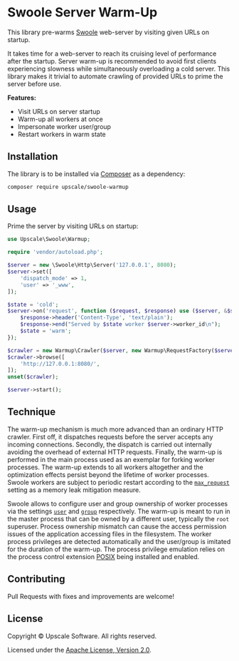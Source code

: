 Swoole Server Warm-Up
=====================

This library pre-warms [Swoole](https://www.swoole.co.uk/) web-server by visiting given URLs on startup.

It takes time for a web-server to reach its cruising level of performance after the startup.
Server warm-up is recommended to avoid first clients experiencing slowness while simultaneously overloading a cold server.
This library makes it trivial to automate crawling of provided URLs to prime the server before use.

**Features:**
- Visit URLs on server startup
- Warm-up all workers at once
- Impersonate worker user/group
- Restart workers in warm state

## Installation

The library is to be installed via [Composer](https://getcomposer.org/) as a dependency:
```bash
composer require upscale/swoole-warmup
```
## Usage

Prime the server by visiting URLs on startup:
```php
use Upscale\Swoole\Warmup;

require 'vendor/autoload.php';

$server = new \Swoole\Http\Server('127.0.0.1', 8080);
$server->set([
    'dispatch_mode' => 1,
    'user' => '_www',
]);

$state = 'cold';
$server->on('request', function ($request, $response) use ($server, &$state) {
    $response->header('Content-Type', 'text/plain');
    $response->end("Served by $state worker $server->worker_id\n");
    $state = 'warm';
});

$crawler = new Warmup\Crawler($server, new Warmup\RequestFactory($server));
$crawler->browse([
    'http://127.0.0.1:8080/',
]);
unset($crawler);

$server->start();
```

## Technique

The warm-up mechanism is much more advanced than an ordinary HTTP crawler.
First off, it dispatches requests before the server accepts any incoming connections.
Secondly, the dispatch is carried out internally avoiding the overhead of external HTTP requests.
Finally, the warm-up is performed in the main process used as an exemplar for forking worker processes.
The warm-up extends to all workers altogether and the optimization effects persist beyond the lifetime of worker processes.
Swoole workers are subject to periodic restart according to the [`max_request`](https://www.swoole.co.uk/docs/modules/swoole-server/configuration#max_request) setting as a memory leak mitigation measure.

Swoole allows to configure user and group ownership of worker processes via the settings [`user`](https://www.swoole.co.uk/docs/modules/swoole-server/configuration#user) and [`group`](https://www.swoole.co.uk/docs/modules/swoole-server/configuration#group) respectively.
The warm-up is meant to run in the master process that can be owned by a different user, typically the `root` superuser.
Process ownership mismatch can cause the access permission issues of the application accessing files in the filesystem.
The worker process privileges are detected automatically and the user/group is imitated for the duration of the warm-up.
The process privilege emulation relies on the process control extension [POSIX](https://www.php.net/manual/en/book.posix.php) being installed and enabled. 

## Contributing

Pull Requests with fixes and improvements are welcome!

## License

Copyright © Upscale Software. All rights reserved.

Licensed under the [Apache License, Version 2.0](https://github.com/upscalesoftware/swoole-warmup/blob/master/LICENSE.txt).